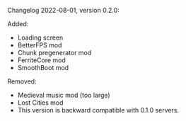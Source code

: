 Changelog 2022-08-01, version 0.2.0:

Added:
 - Loading screen
 - BetterFPS mod
 - Chunk pregenerator mod
 - FerriteCore mod
 - SmoothBoot mod

Removed:
 - Medieval music mod (too large)
 - Lost Cities mod
 - This version is backward compatible with 0.1.0 servers.